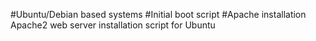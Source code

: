 #Ubuntu/Debian based systems
#Initial boot script
#Apache installation
Apache2 web server installation script for Ubuntu



